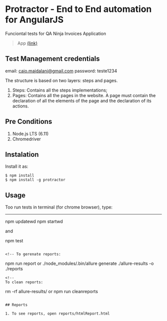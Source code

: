 # Protractor - End to End automation for AngularJS

Funciontal tests for QA Ninja Invoices Application

> App [(link)](https://ninjainvoices.herokuapp.com/)

## Test Management credentials
email: caio.majdalani@gmail.com
password: teste1234

The structure is based on two layers: steps and pages.

1. Steps: Contains all the steps implementations;
2. Pages: Contains all the pages in the website. A page must contain the declaration of all the elements of the page and the declaration of its actions.

## Pre Conditions

1. Node.js LTS (6.11)
2. Chromedriver

## Instalation

Install it as:

    $ npm install
    $ npm install -g protractor

## Usage

Too run tests in terminal (for chrome browser), type:

---

  npm updatewd
  npm startwd

  and 

  npm test


  <!--to firefox browser: protractor --browserName firefox  -->
```

<!-- To gerenate reports:

```
  npm run report
  or
  ./node_modules/.bin/allure generate ./allure-results -o ./reports

``` -->
<!-- 
To clean reports:

```
  rm -rf allure-results/
  or 
  npm run cleanreports

``` -->

## Reports

1. To see reports, open reports/htmlReport.html